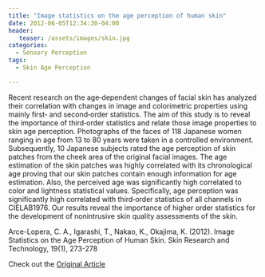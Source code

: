 ```yaml
---
title: "Image statistics on the age perception of human skin"
date: 2012-06-05T12:34:30-04:00
header:
   teaser: /assets/images/skin.jpg
categories:
  - Sensory Perception
tags:
  - Skin Age Perception

---
```


Recent research on the age‐dependent changes of facial skin has analyzed their correlation with changes in 
image and colorimetric properties using mainly first‐ and second‐order statistics. The aim of this study 
is to reveal the importance of third‐order statistics and relate those image properties to skin age perception.
Photographs of the faces of 118 Japanese women ranging in age from 13 to 80 years were taken in a controlled 
environment. Subsequently, 10 Japanese subjects rated the age perception of skin patches from the cheek area 
of the original facial images.
The age estimation of the skin patches was highly correlated with its chronological age proving that our 
skin patches contain enough information for age estimation. Also, the perceived age was significantly high 
correlated to color and lightness statistical values. Specifically, age perception was significantly high 
correlated with third‐order statistics of all channels in CIELAB1976.
Our results reveal the importance of higher order statistics for the development of nonintrusive 
skin quality assessments of the skin.

Arce-Lopera, C. A., Igarashi, T., Nakao, K., Okajima, K. (2012). 
Image Statistics on the Age Perception of Human Skin. 
Skin Research and Technology, 19(1), 273-278

Check out the [Original Article][URL] 

[URL]:   https://doi.org/10.1111/j.1600-0846.2012.00638.x